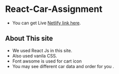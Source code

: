# React-Car-Assignment

* You can get Live [Netlify link here](https://cars-show-dip.netlify.app/).


## About This site

* We used React Js in this site.
* Also used vanila CSS.
* Font awsome is used for cart icon
* You may see different car data and order for you .